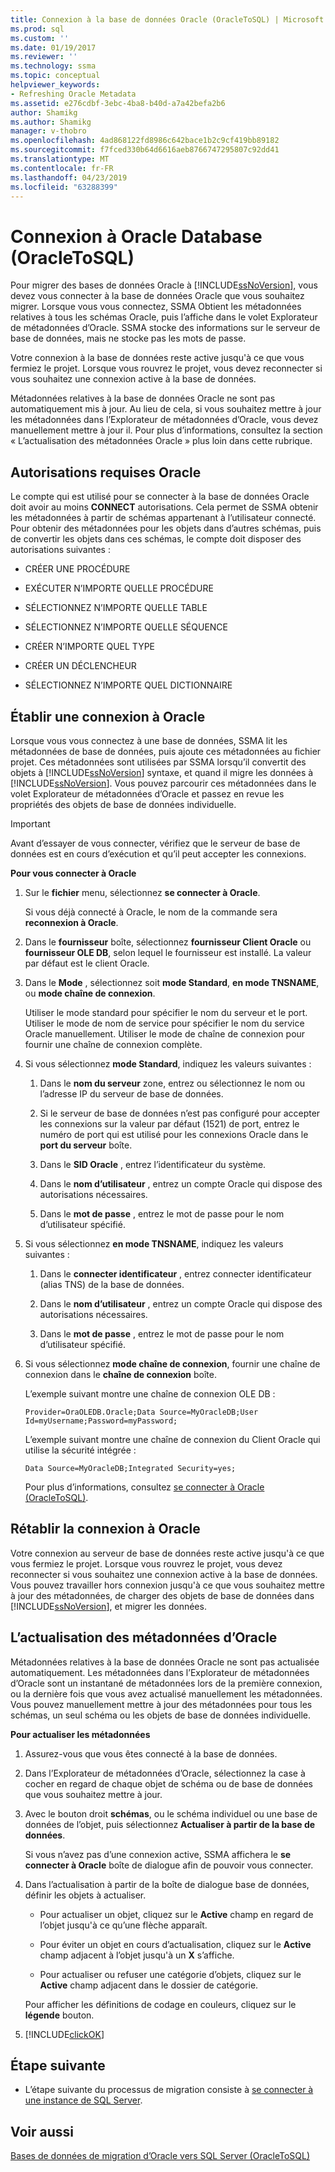 ```yaml
---
title: Connexion à la base de données Oracle (OracleToSQL) | Microsoft Docs
ms.prod: sql
ms.custom: ''
ms.date: 01/19/2017
ms.reviewer: ''
ms.technology: ssma
ms.topic: conceptual
helpviewer_keywords:
- Refreshing Oracle Metadata
ms.assetid: e276cdbf-3ebc-4ba8-b40d-a7a42befa2b6
author: Shamikg
ms.author: Shamikg
manager: v-thobro
ms.openlocfilehash: 4ad868122fd8986c642bace1b2c9cf419bb89182
ms.sourcegitcommit: f7fced330b64d6616aeb8766747295807c92dd41
ms.translationtype: MT
ms.contentlocale: fr-FR
ms.lasthandoff: 04/23/2019
ms.locfileid: "63288399"
---
```

# <a name="connecting-to-oracle-database-oracletosql"></a>Connexion à Oracle Database (OracleToSQL)
Pour migrer des bases de données Oracle à [!INCLUDE[ssNoVersion](../../includes/ssnoversion-md.md)], vous devez vous connecter à la base de données Oracle que vous souhaitez migrer. Lorsque vous vous connectez, SSMA Obtient les métadonnées relatives à tous les schémas Oracle, puis l’affiche dans le volet Explorateur de métadonnées d’Oracle. SSMA stocke des informations sur le serveur de base de données, mais ne stocke pas les mots de passe.  
  
Votre connexion à la base de données reste active jusqu'à ce que vous fermiez le projet. Lorsque vous rouvrez le projet, vous devez reconnecter si vous souhaitez une connexion active à la base de données.  
  
Métadonnées relatives à la base de données Oracle ne sont pas automatiquement mis à jour. Au lieu de cela, si vous souhaitez mettre à jour les métadonnées dans l’Explorateur de métadonnées d’Oracle, vous devez manuellement mettre à jour il. Pour plus d’informations, consultez la section « L’actualisation des métadonnées Oracle » plus loin dans cette rubrique.  
  
## <a name="required-oracle-permissions"></a>Autorisations requises Oracle  
Le compte qui est utilisé pour se connecter à la base de données Oracle doit avoir au moins **CONNECT** autorisations. Cela permet de SSMA obtenir les métadonnées à partir de schémas appartenant à l’utilisateur connecté. Pour obtenir des métadonnées pour les objets dans d’autres schémas, puis de convertir les objets dans ces schémas, le compte doit disposer des autorisations suivantes :  
  
-   CRÉER UNE PROCÉDURE  
  
-   EXÉCUTER N’IMPORTE QUELLE PROCÉDURE  
  
-   SÉLECTIONNEZ N’IMPORTE QUELLE TABLE  
  
-   SÉLECTIONNEZ N’IMPORTE QUELLE SÉQUENCE  
  
-   CRÉER N’IMPORTE QUEL TYPE  
  
-   CRÉER UN DÉCLENCHEUR  
  
-   SÉLECTIONNEZ N’IMPORTE QUEL DICTIONNAIRE  
  
## <a name="establishing-a-connection-to-oracle"></a>Établir une connexion à Oracle  
Lorsque vous vous connectez à une base de données, SSMA lit les métadonnées de base de données, puis ajoute ces métadonnées au fichier projet. Ces métadonnées sont utilisées par SSMA lorsqu’il convertit des objets à [!INCLUDE[ssNoVersion](../../includes/ssnoversion-md.md)] syntaxe, et quand il migre les données à [!INCLUDE[ssNoVersion](../../includes/ssnoversion-md.md)]. Vous pouvez parcourir ces métadonnées dans le volet Explorateur de métadonnées d’Oracle et passez en revue les propriétés des objets de base de données individuelle.  
  
> [!IMPORTANT]  
> Avant d’essayer de vous connecter, vérifiez que le serveur de base de données est en cours d’exécution et qu’il peut accepter les connexions.  
  
**Pour vous connecter à Oracle**  
  
1.  Sur le **fichier** menu, sélectionnez **se connecter à Oracle**.  
  
    Si vous déjà connecté à Oracle, le nom de la commande sera **reconnexion à Oracle**.  
  
2.  Dans le **fournisseur** boîte, sélectionnez **fournisseur Client Oracle** ou **fournisseur OLE DB**, selon lequel le fournisseur est installé. La valeur par défaut est le client Oracle.  
  
3.  Dans le **Mode** , sélectionnez soit **mode Standard**, **en mode TNSNAME**, ou **mode chaîne de connexion**.  
  
    Utiliser le mode standard pour spécifier le nom du serveur et le port. Utiliser le mode de nom de service pour spécifier le nom du service Oracle manuellement. Utiliser le mode de chaîne de connexion pour fournir une chaîne de connexion complète.  
  
4.  Si vous sélectionnez **mode Standard**, indiquez les valeurs suivantes :  
  
    1.  Dans le **nom du serveur** zone, entrez ou sélectionnez le nom ou l’adresse IP du serveur de base de données.  
  
    2.  Si le serveur de base de données n’est pas configuré pour accepter les connexions sur la valeur par défaut (1521) de port, entrez le numéro de port qui est utilisé pour les connexions Oracle dans le **port du serveur** boîte.  
  
    3.  Dans le **SID Oracle** , entrez l’identificateur du système.  
  
    4.  Dans le **nom d’utilisateur** , entrez un compte Oracle qui dispose des autorisations nécessaires.  
  
    5.  Dans le **mot de passe** , entrez le mot de passe pour le nom d’utilisateur spécifié.  
  
5.  Si vous sélectionnez **en mode TNSNAME**, indiquez les valeurs suivantes :  
  
    1.  Dans le **connecter identificateur** , entrez connecter identificateur (alias TNS) de la base de données.  
  
    2.  Dans le **nom d’utilisateur** , entrez un compte Oracle qui dispose des autorisations nécessaires.  
  
    3.  Dans le **mot de passe** , entrez le mot de passe pour le nom d’utilisateur spécifié.  
  
6.  Si vous sélectionnez **mode chaîne de connexion**, fournir une chaîne de connexion dans le **chaîne de connexion** boîte.  
  
    L’exemple suivant montre une chaîne de connexion OLE DB :  
  
    `Provider=OraOLEDB.Oracle;Data Source=MyOracleDB;User Id=myUsername;Password=myPassword;`  
  
    L’exemple suivant montre une chaîne de connexion du Client Oracle qui utilise la sécurité intégrée :  
  
    `Data Source=MyOracleDB;Integrated Security=yes;`  
  
    Pour plus d’informations, consultez [se connecter à Oracle &#40;OracleToSQL&#41;](../../ssma/oracle/connect-to-oracle-oracletosql.md).  
  
## <a name="reconnecting-to-oracle"></a>Rétablir la connexion à Oracle  
Votre connexion au serveur de base de données reste active jusqu'à ce que vous fermiez le projet. Lorsque vous rouvrez le projet, vous devez reconnecter si vous souhaitez une connexion active à la base de données. Vous pouvez travailler hors connexion jusqu'à ce que vous souhaitez mettre à jour des métadonnées, de charger des objets de base de données dans [!INCLUDE[ssNoVersion](../../includes/ssnoversion-md.md)], et migrer les données.  
  
## <a name="refreshing-oracle-metadata"></a>L’actualisation des métadonnées d’Oracle  
Métadonnées relatives à la base de données Oracle ne sont pas actualisée automatiquement. Les métadonnées dans l’Explorateur de métadonnées d’Oracle sont un instantané de métadonnées lors de la première connexion, ou la dernière fois que vous avez actualisé manuellement les métadonnées. Vous pouvez manuellement mettre à jour des métadonnées pour tous les schémas, un seul schéma ou les objets de base de données individuelle.  
  
**Pour actualiser les métadonnées**  
  
1.  Assurez-vous que vous êtes connecté à la base de données.  
  
2.  Dans l’Explorateur de métadonnées d’Oracle, sélectionnez la case à cocher en regard de chaque objet de schéma ou de base de données que vous souhaitez mettre à jour.  
  
3.  Avec le bouton droit **schémas**, ou le schéma individuel ou une base de données de l’objet, puis sélectionnez **Actualiser à partir de la base de données**.  
  
    Si vous n’avez pas d’une connexion active, SSMA affichera le **se connecter à Oracle** boîte de dialogue afin de pouvoir vous connecter.  
  
4.  Dans l’actualisation à partir de la boîte de dialogue base de données, définir les objets à actualiser.  
  
    -   Pour actualiser un objet, cliquez sur le **Active** champ en regard de l’objet jusqu'à ce qu’une flèche apparaît.  
  
    -   Pour éviter un objet en cours d’actualisation, cliquez sur le **Active** champ adjacent à l’objet jusqu'à un **X** s’affiche.  
  
    -   Pour actualiser ou refuser une catégorie d’objets, cliquez sur le **Active** champ adjacent dans le dossier de catégorie.  
  
    Pour afficher les définitions de codage en couleurs, cliquez sur le **légende** bouton.  
  
5.  [!INCLUDE[clickOK](../../includes/clickok-md.md)]  
  
## <a name="next-step"></a>Étape suivante  
  
-   L’étape suivante du processus de migration consiste à [se connecter à une instance de SQL Server](connecting-to-sql-server-oracletosql.md).  
  
## <a name="see-also"></a>Voir aussi  
[Bases de données de migration d’Oracle vers SQL Server &#40;OracleToSQL&#41;](../../ssma/oracle/migrating-oracle-databases-to-sql-server-oracletosql.md)  
  
